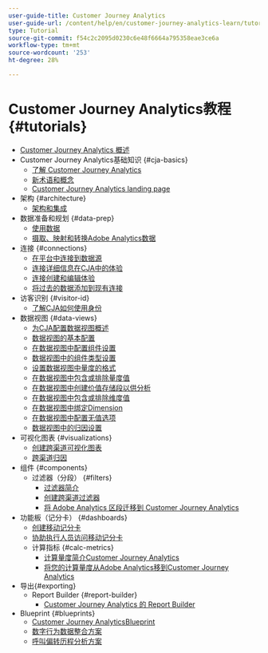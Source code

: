 ```yaml
---
user-guide-title: Customer Journey Analytics
user-guide-url: /content/help/en/customer-journey-analytics-learn/tutorials/overview.html
type: Tutorial
source-git-commit: f54c2c2095d0230c6e48f6664a795358eae3ce6a
workflow-type: tm+mt
source-wordcount: '253'
ht-degree: 28%

---
```



# Customer Journey Analytics教程 {#tutorials}

+ [Customer Journey Analytics 概述](overview.md)
+ Customer Journey Analytics基础知识 {#cja-basics}
   + [了解 Customer Journey Analytics](cja-basics/understanding-customer-journey-analytics.md)
   + [新术语和概念](cja-basics/new-terms-and-concepts-in-cja.md)
   + [Customer Journey Analytics landing page](cja-basics/customer-journey-analytics-landing-page.md)
+ 架构 {#architecture}
   + [架构和集成](architecture/architecture-and-integrations-of-cja.md)
+ 数据准备和规划 {#data-prep}
   + [使用数据](data-prep/working-with-data-in-cja.md)
   + [摄取、映射和转换Adobe Analytics数据](data-prep/ingest-map-and-transform-adobe-analytics-data.md)
+ 连接 {#connections}
   + [在平台中连接到数据源](connections/connecting-customer-journey-analytics-to-data-sources-in-platform.md)
   + [连接详细信息在CJA中的体验](connections/connections-details-experience-in-cja.md)
   + [连接创建和编辑体验](connections/cja-connections-creation-and-edit-experience.md)
   + [将过去的数据添加到现有连接](connections/add-past-data-to-an-existing-connection-in-cja.md)
+ 访客识别 {#visitor-id}
   + [了解CJA如何使用身份](visitor-id/understanding-how-customer-journey-analytics-uses-identity.md)
+ 数据视图 {#data-views}
   + [为CJA配置数据视图概述](data-views/overview-of-configuring-data-views-for-cja.md)
   + [数据视图的基本配置](data-views/basic-configuration-for-data-views.md)
   + [在数据视图中配置组件设置](data-views/configuring-component-settings-in-data-views.md)
   + [数据视图中的组件类型设置](data-views/component-type-settings-in-data-views.md)
   + [设置数据视图中量度的格式](data-views/formatting-metrics-in-data-views.md)
   + [在数据视图中包含或排除量度值](data-views/include-or-exclude-metric-values-in-data-views.md)
   + [在数据视图中创建价值存储段以供分析](data-views/creating-value-buckets-in-data-views-for-analysis.md)
   + [在数据视图中包含或排除维度值](data-views/include-or-exclude-dimension-values-in-data-views.md)
   + [在数据视图中绑定Dimension](data-views/binding-dimensions-in-data-views.md)
   + [在数据视图中配置无值选项](data-views/configure-no-value-options-in-data-views.md)
   + [数据视图中的归因设置](data-views/attribution-settings-in-data-views.md)
+ 可视化图表 {#visualizations}
   + [创建跨渠道可视化图表](visualizations/creating-cross-channel-visualizations-in-customer-journey-analytics.md)
   + [跨渠道归因](visualizations/cross-channel-attribution-in-customer-journey-analytics.md)
+ 组件 {#components}
   + 过滤器（分段） {#filters}
      + [过滤器简介](components/filters/introduction-to-filters-in-cja.md)
      + [创建跨渠道过滤器](components/filters/creating-cross-channel-filters-in-customer-journey-analytics.md)
      + [将 Adobe Analytics 区段迁移到 Customer Journey Analytics](components/filters/moving-adobe-analytics-segments-to-customer-journey-analytics.md)
+ 功能板（记分卡） {#dashboards}
   + [创建移动记分卡](dashboards/create-a-mobile-scorecard.md)
   + [协助执行人员访问移动记分卡](dashboards/assist-executives-to-access-mobile-scorecards.md)
   + 计算指标 {#calc-metrics}
      + [计算量度简介Customer Journey Analytics](components/calc-metrics/introduction-to-calculated-metrics-in-customer-journey-analytics.md)
      + [将您的计算量度从Adobe Analytics移到Customer Journey Analytics](components/calc-metrics/moving-your-calculated-metrics-from-adobe-analytics-to-customer-journey-analytics.md)
+ 导出{#exporting}
   + Report Builder {#report-builder}
      + [Customer Journey Analytics 的 Report Builder](exporting/report-builder/report-builder-for-customer-journey-analytics.md)
+ Blueprint {#blueprints}
   + [Customer Journey AnalyticsBlueprint](https://experienceleague.adobe.com/docs/blueprints-learn/architecture/customer-journey-analytics/overview.html)
   + [数字行为数据整合方案](https://experienceleague.adobe.com/docs/blueprints-learn/architecture/customer-journey-analytics/digital-behavioral-data-consolidation.html)
   + [呼叫偏转历程分析方案](https://experienceleague.adobe.com/docs/blueprints-learn/architecture/customer-journey-analytics/call-deflect.html?lang=zh-Hans#customer-journey-analytics)
